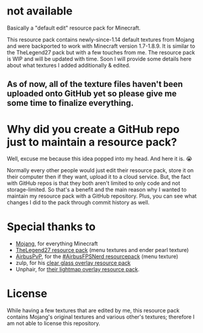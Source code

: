 # not available
Basically a "default edit" resource pack for Minecraft.

This resource pack contains newly-since-1.14 default textures from Mojang and were backported to work with Minecraft version 1.7-1.8.9. It is similar to the TheLegend27 pack but with a few touches from me. The resource pack is WIP and will be updated with time. Soon I will provide some details here about what textures I added additionally & edited.
## As of now, all of the texture files haven't been uploaded onto GitHub yet so please give me some time to finalize everything.
# Why did you create a GitHub repo just to maintain a resource pack?
Well, excuse me because this idea popped into my head. And here it is. 😭

Normally every other people would just edit their resource pack, store it on their computer then if they want, upload it to a cloud service. But, the fact with GitHub repos is that they both aren't limited to only code and not storage-limited. So that's a benefit and the main reason why I wanted to maintain my resource pack with a GitHub repository. Plus, you can see what changes I did to the pack through commit history as well.
# Special thanks to
- [Mojang](https://mojang.com), for everything Minecraft
- [TheLegend27 resource pack](http://www.mediafire.com/file/8l3nm7wcylbbylv/TheLegend27.zip/file) (menu textures and ender pearl texture)
- [AirbusPvP](https://www.youtube.com/@AirbusPvP), for the [#AirbusFPSNerd resourcepack](https://www.mediafire.com/download/cd2zdsh6tjs9ap6/%23AirbusFPSNerd.zip) (menu texture)
- zulp, for his [clear glass overlay resource pack](https://resourcepacks24.de/resourcepack/466998)
- Unphair, for [their lightmap overlay resource pack](https://www.mediafire.com/file/ry7t65ux8b6msd5/Unphairs+Lightmap.zip).
# License
While having a few textures that are edited by me, this resource pack contains Mojang's original textures and various other's textures; therefore I am not able to license this repository.


